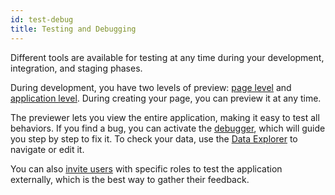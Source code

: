 ```yaml
---
id: test-debug
title: Testing and Debugging
---
```


Different tools are available for testing at any time during your development, integration, and staging phases.

During development, you have two levels of preview: [page level](../../4DQodlyPro/rendering.md#preview-in-qodly-studio) and [application level](../../4DQodlyPro/rendering.md#preview-the-entire-site). During creating your page, you can preview it at any time. 

The previewer lets you view the entire application, making it easy to test all behaviors. If you find a bug, you can activate the [debugger](../../4DQodlyPro/debugging.md), which will guide you step by step to fix it. 
To check your data, use the [Data Explorer](https://developer.4d.com/docs/Admin/dataExplorer) to navigate or edit it.

You can also [invite users](../console/userAccountManagement.md#add-user-to-a-specific-environment) with specific roles to test the application externally, which is the best way to gather their feedback.
